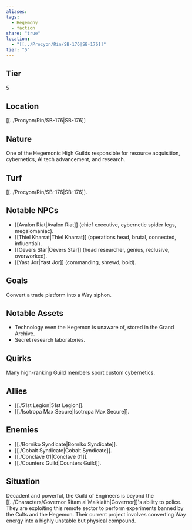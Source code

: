 ```yaml
---
aliases: 
tags:
  - Hegemony
  - faction
share: "true"
location:
  - "[[../Procyon/Rin/SB-176|SB-176]]"
tier: "5"
---
```

## Tier

5

## Location

[[../Procyon/Rin/SB-176|SB-176]]

## Nature

One of the Hegemonic High Guilds responsible for resource acquisition, cybernetics, AI tech advancement, and research.

## Turf

[[../Procyon/Rin/SB-176|SB-176]].

## Notable NPCs

- [[Avalon Riat|Avalon Riat]] (chief executive, cybernetic spider legs, megalomaniac).
- [[Thiel Kharrat|Thiel Kharrat]] (operations head, brutal, connected, influential).
- [[Oevers Star|Oevers Star]] (head researcher, genius, reclusive, overworked).
- [[Yast Jor|Yast Jor]] (commanding, shrewd, bold).


## Goals

Convert a trade platform into a Way siphon.

## Notable Assets

- Technology even the Hegemon is unaware of, stored in the Grand Archive.
- Secret research laboratories.


## Quirks

Many high-ranking Guild members sport custom cybernetics.

## Allies

- [[./51st Legion|51st Legion]].
- [[./Isotropa Max Secure|Isotropa Max Secure]].


## Enemies

- [[./Borniko Syndicate|Borniko Syndicate]].
- [[./Cobalt Syndicate|Cobalt Syndicate]].
- [[./Conclave 01|Conclave 01]].
- [[./Counters Guild|Counters Guild]].


## Situation

Decadent and powerful, the Guild of Engineers is beyond the [[../Characters/Governor Ritam al’Malklaith|Governor]]'s ability to police. They are exploiting this remote sector to perform experiments banned by the Cults and the Hegemon. Their current project involves converting Way energy into a highly unstable but physical compound.
